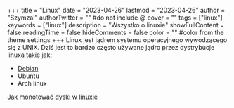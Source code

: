 +++
title = "Linux"
date = "2023-04-26"
lastmod = "2023-04-26"
author = "Szymzal"
authorTwitter = "" #do not include @
cover = ""
tags = ["linux"]
keywords = ["linux"]
description = "Wszystko o linuxie"
showFullContent = false
readingTime = false
hideComments = false
color = "" #color from the theme settings
+++
Linux jest jądrem systemu operacyjnego wywodzącego się z UNIX.
Dziś jest to bardzo często używane jądro przez dystrybucje linuxa takie jak:
- [Debian](/posts/debian/debian)
- Ubuntu
- Arch linux

[Jak monotować dyski w linuxie](/posts/linux/montowanie-dyskow)
